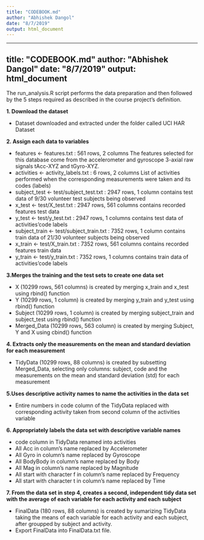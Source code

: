 ```yaml
---
title: "CODEBOOK.md"
author: "Abhishek Dangol"
date: "8/7/2019"
output: html_document
---
```


---
title: "CODEBOOK.md"
author: "Abhishek Dangol"
date: "8/7/2019"
output: html_document
---

The run_analysis.R script performs the data preparation and then followed by the 5 steps required as described in the course project’s definition.

**1. Download the dataset**

+ Dataset downloaded and extracted under the folder called UCI HAR Dataset

**2. Assign each data to variables**

+ features <- features.txt : 561 rows, 2 columns 
 The features selected for this database come from the accelerometer and gyroscope 3-axial raw signals tAcc-XYZ and tGyro-XYZ.
+ activities <- activity_labels.txt : 6 rows, 2 columns 
List of activities performed when the corresponding measurements were taken and its codes (labels)
+ subject_test <- test/subject_test.txt : 2947 rows, 1 column 
 contains test data of 9/30 volunteer test subjects being observed
+ x_test <- test/X_test.txt : 2947 rows, 561 columns 
contains recorded features test data
+ y_test <- test/y_test.txt : 2947 rows, 1 columns 
contains test data of activities’code labels
+ subject_train <- test/subject_train.txt : 7352 rows, 1 column 
contains train data of 21/30 volunteer subjects being observed
+ x_train <- test/X_train.txt : 7352 rows, 561 columns 
contains recorded features train data
+ y_train <- test/y_train.txt : 7352 rows, 1 columns 
contains train data of activities’code labels

**3.Merges the training and the test sets to create one data set**

+ X (10299 rows, 561 columns) is created by merging x_train and x_test using rbind() function
+ Y (10299 rows, 1 column) is created by merging y_train and y_test using rbind() function
+ Subject (10299 rows, 1 column) is created by merging subject_train and subject_test using rbind() function
+ Merged_Data (10299 rows, 563 column) is created by merging Subject, Y and X using cbind() function

**4. Extracts only the measurements on the mean and standard deviation for each measurement**

+ TidyData (10299 rows, 88 columns) is created by subsetting Merged_Data, selecting only columns: subject, code and the measurements on the mean and standard deviation (std) for each measurement

**5.Uses descriptive activity names to name the activities in the data set**

+ Entire numbers in code column of the TidyData replaced with corresponding activity taken from second column of the  activities variable

**6. Appropriately labels the data set with descriptive variable names**

+ code column in TidyData renamed into activities
+ All Acc in column’s name replaced by Accelerometer
+ All Gyro in column’s name replaced by Gyroscope
+ All BodyBody in column’s name replaced by Body
+ All Mag in column’s name replaced by Magnitude
+ All start with character f in column’s name replaced by Frequency
+ All start with character t in column’s name replaced by Time

**7. From the data set in step 4, creates a second, independent tidy data set with the average of each variable for each activity and each subject**

+ FinalData (180 rows, 88 columns) is created by sumarizing TidyData taking the means of each variable for each activity and each subject, after groupped by subject and activity.
+ Export FinalData into FinalData.txt file.


